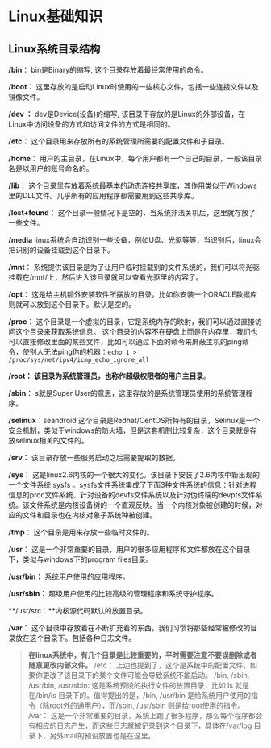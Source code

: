 # Linux基础知识



## Linux系统目录结构



**/bin**：
bin是Binary的缩写, 这个目录存放着最经常使用的命令。

**/boot：**
这里存放的是启动Linux时使用的一些核心文件，包括一些连接文件以及镜像文件。

**/dev ：**
dev是Device(设备)的缩写, 该目录下存放的是Linux的外部设备，在Linux中访问设备的方式和访问文件的方式是相同的。

**/etc：**
这个目录用来存放所有的系统管理所需要的配置文件和子目录。

**/home**：
用户的主目录，在Linux中，每个用户都有一个自己的目录，一般该目录名是以用户的账号命名的。

**/lib**：
这个目录里存放着系统最基本的动态连接共享库，其作用类似于Windows里的DLL文件。几乎所有的应用程序都需要用到这些共享库。

**/lost+found**：
这个目录一般情况下是空的，当系统非法关机后，这里就存放了一些文件。

**/media**    linux系统会自动识别一些设备，例如U盘、光驱等等，当识别后，linux会把识别的设备挂载到这个目录下。

**/mnt**：
系统提供该目录是为了让用户临时挂载别的文件系统的，我们可以将光驱挂载在/mnt/上，然后进入该目录就可以查看光驱里的内容了。

**/opt**：
 这是给主机额外安装软件所摆放的目录。比如你安装一个ORACLE数据库则就可以放到这个目录下。默认是空的。

**/proc**：
这个目录是一个虚拟的目录，它是系统内存的映射，我们可以通过直接访问这个目录来获取系统信息。
这个目录的内容不在硬盘上而是在内存里，我们也可以直接修改里面的某些文件，比如可以通过下面的命令来屏蔽主机的ping命令，使别人无法ping你的机器：`echo 1 > /proc/sys/net/ipv4/icmp_echo_ignore_all`

**/root：
该目录为系统管理员，也称作超级权限者的用户主目录**。

**/sbin**：
s就是Super User的意思，这里存放的是系统管理员使用的系统管理程序。

**/selinux**：seandroid
 这个目录是Redhat/CentOS所特有的目录，Selinux是一个安全机制，类似于windows的防火墙，但是这套机制比较复杂，这个目录就是存放selinux相关的文件的。

**/srv**：
 该目录存放一些服务启动之后需要提取的数据。

**/sys**：
 这是linux2.6内核的一个很大的变化。该目录下安装了2.6内核中新出现的一个文件系统 sysfs 。sysfs文件系统集成了下面3种文件系统的信息：针对进程信息的proc文件系统、针对设备的devfs文件系统以及针对伪终端的devpts文件系统。该文件系统是内核设备树的一个直观反映。当一个内核对象被创建的时候，对应的文件和目录也在内核对象子系统种被创建。

**/tmp**：
这个目录是用来存放一些临时文件的。

**/usr**：
 这是一个非常重要的目录，用户的很多应用程序和文件都放在这个目录下，类似与windows下的program files目录。

**/usr/bin：**
系统用户使用的应用程序。

**/usr/sbin：**
超级用户使用的比较高级的管理程序和系统守护程序。

**/usr/src：**内核源代码默认的放置目录。

**/var**：
这个目录中存放着在不断扩充着的东西，我们习惯将那些经常被修改的目录放在这个目录下。包括各种日志文件。

> **在linux系统中，有几个目录是比较重要的，平时需要注意不要误删除或者随意更改内部文件。**
> /etc： 上边也提到了，这个是系统中的配置文件，如果你更改了该目录下的某个文件可能会导致系统不能启动。
> /bin, /sbin, /usr/bin, /usr/sbin: 这是系统预设的执行文件的放置目录，比如 ls 就是在/bin/ls 目录下的。值得提出的是，/bin, /usr/bin 是给系统用户使用的指令（除root外的通用户），而/sbin, /usr/sbin 则是给root使用的指令。
> /var： 这是一个非常重要的目录，系统上跑了很多程序，那么每个程序都会有相应的日志产生，而这些日志就被记录到这个目录下，具体在/var/log 目录下，另外mail的预设放置也是在这里。



